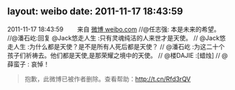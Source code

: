 layout: weibo
date: 2011-11-17 18:43:59
---
2011-11-17 18:43:59  &nbsp;&nbsp;&nbsp;&nbsp;&nbsp;&nbsp; 来自 <a href="http://weibo.com/" rel="nofollow">微博 weibo.com</a>
//@任志强: 本是未来的希望。 //@潘石屹:回复 @Jack悠走人生 :只有灵魂纯洁的人来世才是天使。 // @Jack悠走人生 :为什么都是天使？是不是所有人死后都是天使？ // @潘石屹 :为这二十个孩子们祈祷去。他们都是天使,是那荣耀之境中的天使。 // @楼DAJIE :[蜡烛] // @薛蛮子 : 哀悼！
>  抱歉，此微博已被作者删除。查看帮助：http://t.cn/Rfd3rQV
